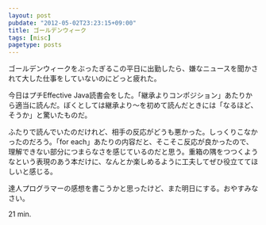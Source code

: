 ```yaml
---
layout: post
pubdate: "2012-05-02T23:23:15+09:00"
title: ゴールデンウィーク
tags: [misc]
pagetype: posts
---
```

ゴールデンウィークをぶったぎるこの平日に出勤したら、嫌なニュースを聞かされて大した仕事をしていないのにどっと疲れた。

今日はプチEffective Java読書会をした。「継承よりコンポジション」あたりから適当に読んだ。ぼくとしては継承より〜を初めて読んだときには「なるほど、そうか」と驚いたものだ。

ふたりで読んでいたのだけれど、相手の反応がどうも悪かった。しっくりこなかったのだろう。「for each」あたりの内容だと、そこそこ反応が良かったので、理解できない部分につまらなさを感じているのだと思う。重箱の隅をつつくようなという表現のあう本だけに、なんとか楽しめるように工夫してぜひ役立ててほしいと感じる。

達人プログラマーの感想を書こうかと思ったけど、また明日にする。おやすみなさい。

21 min.

